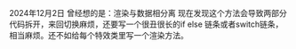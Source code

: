 2024年12月2日
曾经想的是：渲染与数据相分离
现在发现这个方法会导致两部分代码拆开，来回切换麻烦，还要写一个很丑很长的if else 链条或者switch链条，相当麻烦。还不如给每个特效类里写一个渲染方法。

